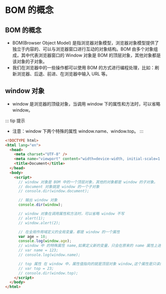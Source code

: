 # BOM 的概念

## BOM 的概念

- BOM(Browser Object Model) 是指浏览器对象模型，浏览器对象模型提供了独立于内容的、可以与浏览器窗口进行互动的对象结构。BOM 由多个对象组成，其中代表浏览器窗口的 Window 对象是 BOM 的顶层对象，其他对象都是该对象的子对象。
- 我们在浏览器中的一些操作都可以使用 BOM 的方式进行编程处理，比如：刷新浏览器、后退、前进、在浏览器中输入 URL 等。

## window 对象

- window 是浏览器的顶级对象，当调用 window 下的属性和方法时，可以省略 window。

::: tip 提示
- 注意：window 下两个特殊的属性 window.name、window.top。
:::

```html
<!DOCTYPE html>
<html lang="en">
  <head>
    <meta charset="UTF-8" />
    <meta name="viewport" content="width=device-width, initial-scale=1.0" />
    <title>Document</title>
  </head>
  <body>
    <script>
      // window 对象是 BOM 中的一个顶层对象，其他的对象都是 window 的子对象。
      // document 对象就是 window 的一个子对象
      // console.dir(window.document);

      // 输出 window 对象
      console.dir(window);

      // window 对象在调用属性和方法时，可以省略 window 不写
      // alert(1);
      // window.alert(2);

      // 在全局作用域定义的全局变量，都是 window 的一个属性
      var age = 18;
      console.log(window.age);
      // window 中 的特殊属性 name,如果定义新的变量，只会在原来的 name 属性上进行赋值，并且只能是字符串格式的值
      // var name = 123;
      // console.log(window.name);

      // top 属性 在 window 中，属性值指向的就是顶层对象 window,这个属性是只读的，不能后期更改。
      // var top = 23;
      // console.dir(window.top);
    </script>
  </body>
</html>
```
